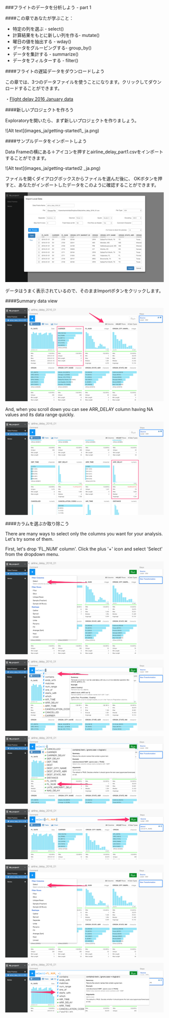 ###フライトのデータを分析しよう - part 1

####この章であなたが学ぶこと：

- 特定の列を選ぶ - select()
- 計算結果をもとに新しい列を作る- mutate()
- 曜日の値を抽出する - wday()
- データをグルーピングする- group_by()
- データを集計する - summarize()
- データをフィルターする - filter()

####フライトの遅延データをダウンロードしよう

この章では、3つのデータファイルを使うことになります。クリックしてダウンロードすることができます。

・[Flight delay 2016 January data](http://download.exploratory.io/data/airline_delay_2016_01.csv)

####新しいプロジェクトを作ろう

Exploratoryを開いたら、まず新しいプロジェクトを作りましょう。

![Alt text](images_ja/getting-started1_ ja.png)


####サンプルデータをインポートしよう

Data Frameの横にある＋アイコンを押すとairline_delay_part1.csvをインポートすることができます。

![Alt text](images_ja/getting-started2 _ja.png)

ファイルを開くダイアログボックスからファイルを選んだ後に、 OKボタンを押すと、あなたがインポートしたデータをこのように確認することができます。

![Alt text](images_ja/flight-data-import_ja.png)

データはうまく表示されているので、そのままImportボタンをクリックします。

####Summary data view

![Alt text](images_ja/flight-summary_ja.png)


And, when you scroll down you can see ARR_DELAY column having NA values and its data range quickly.

![Alt text](images_ja/flight-summary2_ja.png)


####カラムを選ぶか取り除こう

There are many ways to select only the columns you want for your analysis. Let's try some of them.

First, let's drop 'FL_NUM' column'. Click the plus '+' icon and select 'Select' from the dropdown menu.


![Alt text](images_ja/flight-select_ja.png)

![Alt text](images_ja/flight-select-suggestion_ja.png)

![Alt text](images_ja/flight-select-suggestion2_ja.png)



![Alt text](images_ja/flight-select-run_ja.png)

![Alt text](images_ja/flight-select_ja.png)

![Alt text](images_ja/flight-select-starts-with.png)
